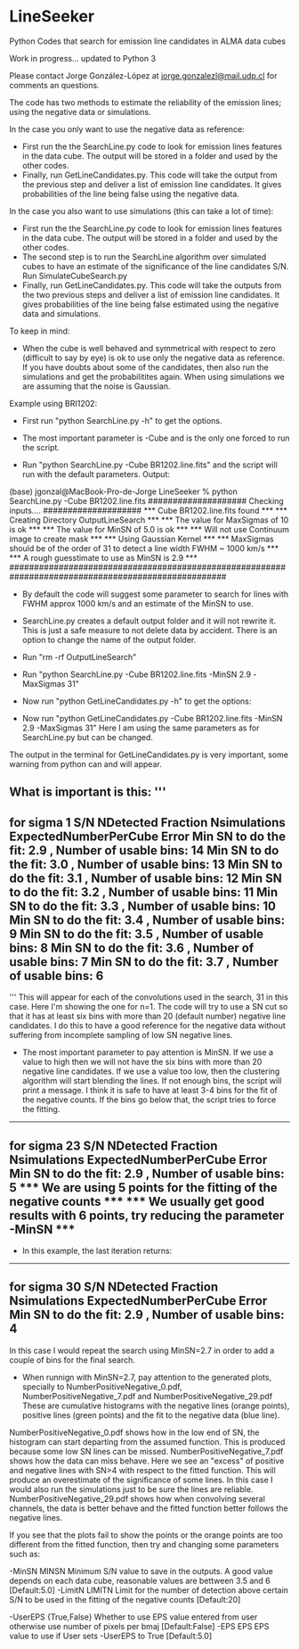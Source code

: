 # LineSeeker
Python Codes that search for emission line candidates in ALMA data cubes

Work in progress... updated to Python 3

Please contact Jorge González-López at jorge.gonzalezl@mail.udp.cl for comments an questions.

The code has two methods to estimate the reliability of the emission lines; using the negative data or simulations. 

In the case you only want to use the negative data as reference: 

- First run the the SearchLine.py code to look for emission lines features in the data cube. The output will be stored in a folder and used by the other codes.
- Finally, run GetLineCandidates.py. This code will take the output from the previous step and deliver a list of emission line candidates. It gives probabilities of the line being false using the negative data. 


In the case you also want to use simulations (this can take a lot of time):
- First run the the SearchLine.py code to look for emission lines features in the data cube. The output will be stored in a folder and used by the other codes.
- The second step is to run the SearchLine algorithm over simulated cubes to have an estimate of the significance of the line candidates S/N. Run SimulateCubeSearch.py
- Finally, run GetLineCandidates.py. This code will take the outputs from the two previous steps and deliver a list of emission line candidates. It gives probabilities of the line being false estimated using the negative data and simulations. 

To keep in mind:

- When the cube is well behaved and symmetrical with respect to zero (difficult to say by eye) is ok to use only the negative data as reference. If you have doubts about some of the candidates, then also run the simulations and get the probabilitites again. When using simulations we are assuming that the noise is Gaussian.


Example using BRI1202:

- First run "python SearchLine.py -h" to get the options. 

- The most important parameter is -Cube and is the only one forced to run the script. 

- Run "python SearchLine.py -Cube BR1202.line.fits" and the script will run with the default parameters. 
Output:

(base) jgonzal@MacBook-Pro-de-Jorge LineSeeker % python SearchLine.py -Cube BR1202.line.fits
#################### Checking inputs.... ####################
*** Cube BR1202.line.fits found ***
*** Creating Directory OutputLineSearch  ***
*** The value for MaxSigmas of 10 is ok ***
*** The value for MinSN of 5.0 is ok ***
*** Will not use Continuum image to create mask ***
*** Using Gaussian Kernel ***
*** MaxSigmas should be of the order of  31 to detect a line width FWHM ~ 1000 km/s ***
*** A rough guesstimate to use as MinSN is 2.9 ***
####################################################################################################

- By default the code will suggest some parameter to search for lines with FWHM approx 1000 km/s and an estimate of the MinSN to use. 
- SearchLine.py creates a default output folder and it will not rewrite it. This is just a safe measure to not delete data by accident. There is an option to change the name of the output folder.
- Run "rm -rf OutputLineSearch"
- Run "python SearchLine.py -Cube BR1202.line.fits -MinSN 2.9 -MaxSigmas 31"

- Now run "python GetLineCandidates.py -h" to get the options:
- Now run "python GetLineCandidates.py -Cube BR1202.line.fits -MinSN 2.9 -MaxSigmas 31"
Here I am using the same parameters as for SearchLine.py but can be changed. 

The output in the terminal for GetLineCandidates.py is very important, some warning from python can and will appear. 

What is important is this:
'''
--------------------------------------------------
for sigma 1
S/N NDetected Fraction Nsimulations ExpectedNumberPerCube Error
Min SN to do the fit: 2.9 , Number of usable bins: 14
Min SN to do the fit: 3.0 , Number of usable bins: 13
Min SN to do the fit: 3.1 , Number of usable bins: 12
Min SN to do the fit: 3.2 , Number of usable bins: 11
Min SN to do the fit: 3.3 , Number of usable bins: 10
Min SN to do the fit: 3.4 , Number of usable bins: 9
Min SN to do the fit: 3.5 , Number of usable bins: 8
Min SN to do the fit: 3.6 , Number of usable bins: 7
Min SN to do the fit: 3.7 , Number of usable bins: 6
--------------------------------------------------
'''
This will appear for each of the convolutions used in the search, 31 in this case. Here I'm showing the one for n=1. The code will try to use a SN cut so that it has at least six bins with more than 20 (default number) negative line candidates. I do this to have a good reference for the negative data without suffering from incomplete sampling of low SN negative lines. 

- The most important parameter to pay attention is MinSN. If we use a value to high then we will not have the six bins with more than 20 negative line candidates. If we use a value too low, then the clustering algorithm will start blending the lines. If not enough bins, the script will print a message. I think it is safe to have at least 3-4 bins for the fit of the negative counts. If the bins go below that, the script tries to force the fitting. 

--------------------------------------------------
for sigma 23
S/N NDetected Fraction Nsimulations ExpectedNumberPerCube Error
Min SN to do the fit: 2.9 , Number of usable bins: 5
*** We are using  5  points for the fitting of the negative counts ***
*** We usually get good results with 6 points, try reducing the parameter -MinSN ***
--------------------------------------------------

- In this example, the last iteration returns:

--------------------------------------------------
for sigma 30
S/N NDetected Fraction Nsimulations ExpectedNumberPerCube Error
Min SN to do the fit: 2.9 , Number of usable bins: 4
--------------------------------------------------

In this case I would repeat the search using MinSN=2.7 in order to add a couple of bins for the final search. 

- When runnign with MinSN=2.7, pay attention to the generated plots, specially to NumberPositiveNegative_0.pdf, NumberPositiveNegative_7.pdf and NumberPositiveNegative_29.pdf
These are cumulative histograms with the negative lines (orange points), positive lines (green points) and the fit to the negative data (blue line). 

NumberPositiveNegative_0.pdf shows how in the low end of SN, the histogram can start departing from the assumed function. This is produced because some low SN lines can be missed. 
NumberPositiveNegative_7.pdf shows how the data can miss behave. Here we see an "excess" of positive and negative lines with SN>4 with respect to the fitted function. This will produce an overestimate of the significance of some lines. In this case I would also run the simulations just to be sure the lines are reliable. 
NumberPositiveNegative_29.pdf shows how when convolving several channels, the data is better behave and the fitted function better follows the negative lines. 

If you see that the plots fail to show the points or the orange points are too different from the fitted function, then try and changing some parameters such as:

-MinSN MINSN          Minimum S/N value to save in the outputs. A good value depends on each data cube, reasonable values are bettween 3.5 and 6 [Default:5.0]
-LimitN LIMITN        Limit for the number of detection above certain S/N to be used in the fitting of the negative counts [Default:20]

-UserEPS {True,False}  Whether to use EPS value entered from user otherwise use number of pixels per bmaj [Default:False]
-EPS EPS              EPS value to use if User sets -UserEPS to True [Default:5.0]








